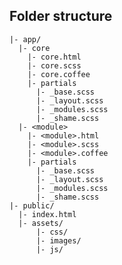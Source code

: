 ## Folder structure

    |- app/
      |- core
        |- core.html
        |- core.scss
        |- core.coffee
        |- partials
          |- _base.scss
          |- _layout.scss
          |- _modules.scss
          |- _shame.scss
      |- <module>
        |- <module>.html
        |- <module>.scss
        |- <module>.coffee
        |- partials
          |- _base.scss
          |- _layout.scss
          |- _modules.scss
          |- _shame.scss
    |- public/
      |- index.html
      |- assets/
          |- css/
          |- images/
          |- js/
